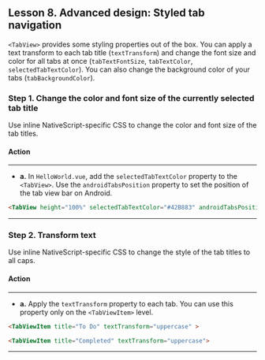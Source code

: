 ## Lesson 8. Advanced design: Styled tab navigation

`<TabView>` provides some styling properties out of the box. You can apply a text transform to each tab title (`textTransform`) and change the font size and color for all tabs at once (`tabTextFontSize`, `tabTextColor`, `selectedTabTextColor`). You can also change the background color of your tabs (`tabBackgroundColor`).

### Step 1. Change the color and font size of the currently selected tab title

Use inline NativeScript-specific CSS to change the color and font size of the tab titles.

#### Action

<hr data-action="start" />

* **a.** In `HelloWorld.vue`, add the `selectedTabTextColor` property to the `<TabView>`. Use the `androidTabsPosition` property to set the position of the tab view bar on Android.

```HTML
<TabView height="100%" selectedTabTextColor="#42B883" androidTabsPosition="bottom">
```

<hr data-action="end" />

### Step 2. Transform text

Use inline NativeScript-specific CSS to change the style of the tab titles to all caps.

#### Action

<hr data-action="start" />

* **a.** Apply the `textTransform` property to each tab. You can use this property only on the `<TabViewItem>` level.

```HTML
<TabViewItem title="To Do" textTransform="uppercase" >
```

```HTML
<TabViewItem title="Completed" textTransform="uppercase">
```

<hr data-action="end" />